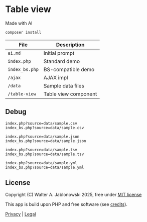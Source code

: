 # Table view

Made with AI

```php
composer install
```

| File           | Description |
|----------------|-------------|
| `ai.md`        | Initial prompt |
| `index.php`    | Standard demo |
| `index_bs.php` | BS-compatible demo |
| `/ajax`        | AJAX impl |
| `/data`        | Sample data files |
| `/table-view`  | Table view component |

## Debug

```
index.php?source=data/sample.csv
index_bs.php?source=data/sample.csv

index.php?source=data/sample.json
index_bs.php?source=data/sample.json

index.php?source=data/sample.tsv
index_bs.php?source=data/sample.tsv

index.php?source=data/sample.yml
index_bs.php?source=data/sample.yml
```

## License

Copyright (C) Walter A. Jablonowski 2025, free under [MIT license](LICENSE)

This app is build upon PHP and free software (see [credits](credits.md)).

[Privacy](https://walter-a-jablonowski.github.io/privacy.html) | [Legal](https://walter-a-jablonowski.github.io/imprint.html)
